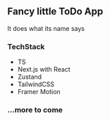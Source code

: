 ## Fancy little ToDo App

It does what its name says

### TechStack

- TS
- Next.js with React
- Zustand
- TailwindCSS
- Framer Motion

### ...more to come
